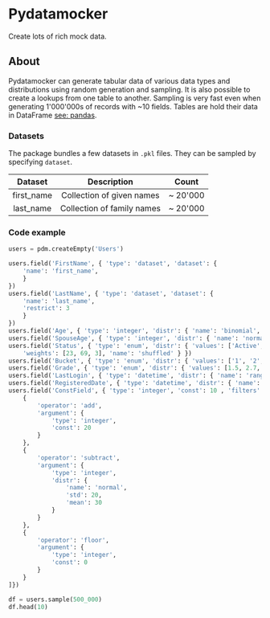 # Pydatamocker

Create lots of rich mock data.

## About

Pydatamocker can generate tabular data of various data types and distributions using random generation and sampling. It is also possible to create a lookups from one table to another. Sampling is very fast even when generating 1'000'000s of records with ~10 fields. Tables are hold their data in DataFrame [see: pandas](https://pandas.pydata.org).

### Datasets

The package bundles a few datasets in `.pkl` files. They can be sampled by specifying `dataset`.

| Dataset | Description | Count |
|:-------:|:-----------:|:-----:|
| first_name | Collection of given names | ~ 20'000 |
| last_name | Collection of family names | ~ 20'000 |

### Code example

```python
users = pdm.createEmpty('Users')

users.field('FirstName', { 'type': 'dataset', 'dataset': {
    'name': 'first_name',
    }
})
users.field('LastName', { 'type': 'dataset', 'dataset': {
    'name': 'last_name',
    'restrict': 3
    }
})
users.field('Age', { 'type': 'integer', 'distr': { 'name': 'binomial', 'n': 40, 'p': 0.7 } })
users.field('SpouseAge', { 'type': 'integer', 'distr': { 'name': 'normal', 'mean': 40, 'std': 10 } })
users.field('Status', { 'type': 'enum', 'distr': { 'values': ['Active', 'Inactive', 'Pending confirmation'],
    'weights': [23, 69, 3], 'name': 'shuffled' } })
users.field('Bucket', { 'type': 'enum', 'distr': { 'values': ['1', '2', '3', '4', '5', '6'], 'name': 'ordered' } })
users.field('Grade', { 'type': 'enum', 'distr': { 'values': [1.5, 2.7, 3.3, 4], 'name': 'shuffled' }})
users.field('LastLogin', { 'type': 'datetime', 'distr': { 'name': 'range', 'start': '2015-02-13T8:10:30', 'end': '2021-10-30T19:30:43' }})
users.field('RegisteredDate', { 'type': 'datetime', 'distr': { 'name': 'range', 'start': '2015-02-13', 'end': '2021-10-30' }, 'format': 'date'})
users.field('ConstField', { 'type': 'integer', 'const': 10 , 'filters': [
    {
        'operator': 'add',
        'argument': {
            'type': 'integer',
            'const': 20
        }
    },
    {
        'operator': 'subtract',
        'argument': {
            'type': 'integer',
            'distr': {
                'name': 'normal',
                'std': 20,
                'mean': 30
            }
        }
    },
    {
        'operator': 'floor',
        'argument': {
            'type': 'integer',
            'const': 0
        }
    }
]})

df = users.sample(500_000)
df.head(10)
```
